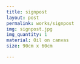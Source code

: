 ```yaml
---
title: signpost
layout: post
permalink: works/signpost
img: signpost.jpg
img_quantity: 1
material: Oil on canvas
size: 90cm x 60cm

---
```


